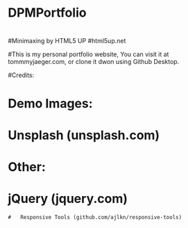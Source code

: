 # DPMPortfolio
#
#
#Minimaxing by HTML5 UP
#html5up.net 

#This is my personal portfolio website, You can visit it at tommmyjaeger.com, or clone it dwon using Github Desktop.



#Credits:

#	Demo Images:
#		Unsplash (unsplash.com)

#	Other:
#		jQuery (jquery.com)
	#	Responsive Tools (github.com/ajlkn/responsive-tools)
#
#
#
